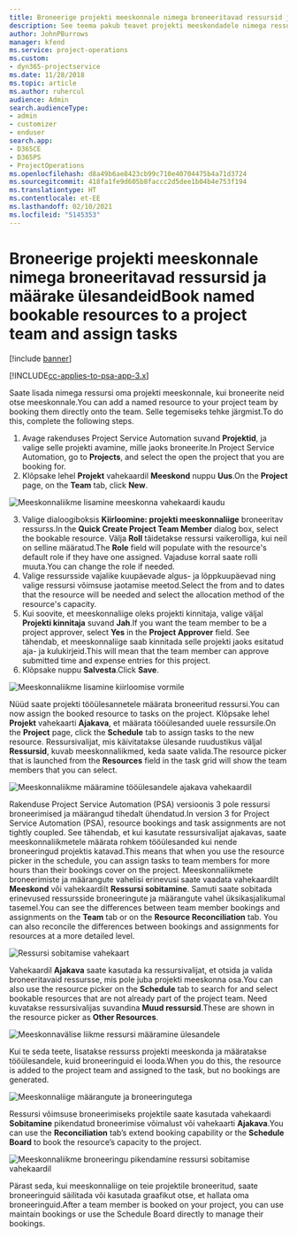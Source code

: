 ```yaml
---
title: Broneerige projekti meeskonnale nimega broneeritavad ressursid ja määrake ülesandeid
description: See teema pakub teavet projekti meeskondadele nimega ressursside broneerimise ja nende ülesannetele määramise kohta.
author: JohnPBurrows
manager: kfend
ms.service: project-operations
ms.custom:
- dyn365-projectservice
ms.date: 11/28/2018
ms.topic: article
ms.author: ruhercul
audience: Admin
search.audienceType:
- admin
- customizer
- enduser
search.app:
- D365CE
- D365PS
- ProjectOperations
ms.openlocfilehash: d8a49b6ae8423cb99c710e40704475b4a71d3724
ms.sourcegitcommit: 418fa1fe9d605b8faccc2d5dee1b04b4e753f194
ms.translationtype: HT
ms.contentlocale: et-EE
ms.lasthandoff: 02/10/2021
ms.locfileid: "5145353"
---
```

# <a name="book-named-bookable-resources-to-a-project-team-and-assign-tasks"></a><span data-ttu-id="a36c0-103">Broneerige projekti meeskonnale nimega broneeritavad ressursid ja määrake ülesandeid</span><span class="sxs-lookup"><span data-stu-id="a36c0-103">Book named bookable resources to a project team and assign tasks</span></span> 

[!include [banner](../includes/psa-now-project-operations.md)]

[!INCLUDE[cc-applies-to-psa-app-3.x](../includes/cc-applies-to-psa-app-3x.md)]

<span data-ttu-id="a36c0-104">Saate lisada nimega ressursi oma projekti meeskonnale, kui broneerite neid otse meeskonnale.</span><span class="sxs-lookup"><span data-stu-id="a36c0-104">You can  add a named resource to your project team by booking them directly onto the team.</span></span> <span data-ttu-id="a36c0-105">Selle tegemiseks tehke järgmist.</span><span class="sxs-lookup"><span data-stu-id="a36c0-105">To do this, complete the following steps.</span></span>

1. <span data-ttu-id="a36c0-106">Avage rakenduses Project Service Automation suvand **Projektid**, ja valige selle projekti avamine, mille jaoks broneerite.</span><span class="sxs-lookup"><span data-stu-id="a36c0-106">In  Project Service Automation, go to **Projects**, and select the open the project that you are booking for.</span></span>
2. <span data-ttu-id="a36c0-107">Klõpsake lehel **Projekt** vahekaardil **Meeskond** nuppu **Uus**.</span><span class="sxs-lookup"><span data-stu-id="a36c0-107">On the **Project** page, on the **Team** tab, click **New**.</span></span> 

![Meeskonnaliikme lisamine meeskonna vahekaardi kaudu](media/RM-how-to-1.png)

3. <span data-ttu-id="a36c0-109">Valige dialoogiboksis **Kiirloomine: projekti meeskonnaliige** broneeritav ressurss.</span><span class="sxs-lookup"><span data-stu-id="a36c0-109">In the **Quick Create Project Team Member** dialog box, select the bookable resource.</span></span> <span data-ttu-id="a36c0-110">Välja **Roll** täidetakse ressursi vaikerolliga, kui neil on selline määratud.</span><span class="sxs-lookup"><span data-stu-id="a36c0-110">The **Role** field will populate with the resource's default role if they have one assigned.</span></span> <span data-ttu-id="a36c0-111">Vajaduse korral saate rolli muuta.</span><span class="sxs-lookup"><span data-stu-id="a36c0-111">You can change the role if needed.</span></span> 
4. <span data-ttu-id="a36c0-112">Valige ressursside vajalike kuupäevade algus- ja lõppkuupäevad ning valige ressursi võimsuse jaotamise meetod.</span><span class="sxs-lookup"><span data-stu-id="a36c0-112">Select the from and to dates that the resource will be needed and select the allocation method of the resource's capacity.</span></span> 
5. <span data-ttu-id="a36c0-113">Kui soovite, et meeskonnaliige oleks projekti kinnitaja, valige väljal **Projekti kinnitaja** suvand **Jah**.</span><span class="sxs-lookup"><span data-stu-id="a36c0-113">If you want the team member to be a project approver, select **Yes** in the **Project Approver** field.</span></span> <span data-ttu-id="a36c0-114">See tähendab, et meeskonnaliige saab kinnitada selle projekti jaoks esitatud aja- ja kulukirjeid.</span><span class="sxs-lookup"><span data-stu-id="a36c0-114">This will mean that the team member can approve submitted time and expense entries for this project.</span></span> 
6. <span data-ttu-id="a36c0-115">Klõpsake nuppu **Salvesta**.</span><span class="sxs-lookup"><span data-stu-id="a36c0-115">Click **Save**.</span></span>

![Meeskonnaliikme lisamine kiirloomise vormile](media/RM-how-to-2.png)


<span data-ttu-id="a36c0-117">Nüüd saate projekti tööülesannetele määrata broneeritud ressursi.</span><span class="sxs-lookup"><span data-stu-id="a36c0-117">You can now assign the booked resource to tasks on the project.</span></span> <span data-ttu-id="a36c0-118">Klõpsake lehel **Projekt** vahekaarti **Ajakava**, et määrata tööülesanded uuele ressursile.</span><span class="sxs-lookup"><span data-stu-id="a36c0-118">On the **Project** page, click the **Schedule** tab to assign tasks to the new resource.</span></span> <span data-ttu-id="a36c0-119">Ressursivalijat, mis käivitatakse ülesande ruudustikus väljal **Ressursid**, kuvab meeskonnaliikmed, keda saate valida.</span><span class="sxs-lookup"><span data-stu-id="a36c0-119">The resource picker that is launched from the **Resources** field in the task grid will show the team members that you can select.</span></span>

![Meeskonnaliikme määramine tööülesandele ajakava vahekaardil](media/RM-how-to-3.png)

<span data-ttu-id="a36c0-121">Rakenduse Project Service Automation (PSA) versioonis 3 pole ressursi broneerimised ja määrangud tihedalt ühendatud.</span><span class="sxs-lookup"><span data-stu-id="a36c0-121">In version 3 for Project Service Automation (PSA), resource bookings and task assignments are not tightly coupled.</span></span> <span data-ttu-id="a36c0-122">See tähendab, et kui kasutate ressursivalijat ajakavas, saate meeskonnaliikmetele määrata rohkem tööülesanded kui nende broneeringud projektis katavad.</span><span class="sxs-lookup"><span data-stu-id="a36c0-122">This means that when you use the resource picker in the schedule, you can assign tasks to team members for more hours than their bookings cover on the project.</span></span>
<span data-ttu-id="a36c0-123">Meeskonnaliikmete broneerimiste ja määrangute vahelisi erinevusi saate vaadata vahekaardilt **Meeskond** või vahekaardilt **Ressursi sobitamine**. Samuti saate sobitada erinevused ressursside broneeringute ja määrangute vahel üksikasjalikumal tasemel.</span><span class="sxs-lookup"><span data-stu-id="a36c0-123">You can see the differences between team member bookings and assignments on the **Team** tab or on the **Resource Reconciliation** tab. You can also reconcile the differences between bookings and assignments for resources at a more detailed level.</span></span>

![Ressursi sobitamise vahekaart](media/RM-how-to-4.png)

<span data-ttu-id="a36c0-125">Vahekaardil **Ajakava** saate kasutada ka ressursivalijat, et otsida ja valida broneeritavaid ressursse, mis pole juba projekti meeskonna osa.</span><span class="sxs-lookup"><span data-stu-id="a36c0-125">You can also use the resource picker on the **Schedule** tab to search for and select bookable resources that are not already part of the project team.</span></span> <span data-ttu-id="a36c0-126">Need kuvatakse ressursivalijas suvandina **Muud ressursid**.</span><span class="sxs-lookup"><span data-stu-id="a36c0-126">These are shown in the resource picker as **Other Resources**.</span></span>

![Meeskonnavälise liikme ressursi määramine ülesandele](media/RM-how-to-5.png)

<span data-ttu-id="a36c0-128">Kui te seda teete, lisatakse ressurss projekti meeskonda ja määratakse tööülesandele, kuid broneeringuid ei looda.</span><span class="sxs-lookup"><span data-stu-id="a36c0-128">When you do this, the resource is added to the project team and assigned to the task, but no bookings are generated.</span></span>

![Meeskonnaliige määrangute ja broneeringutega](media/RM-how-to-6.png)

<span data-ttu-id="a36c0-130">Ressursi võimsuse broneerimiseks projektile saate kasutada vahekaardi **Sobitamine** pikendatud broneerimise võimalust või vahekaarti **Ajakava**.</span><span class="sxs-lookup"><span data-stu-id="a36c0-130">You can use the **Reconciliation** tab’s extend booking capability or the **Schedule Board** to book the resource’s capacity to the project.</span></span>

![Meeskonnaliikme broneeringu pikendamine ressursi sobitamise vahekaardil](media/RM-how-to-7.png)

<span data-ttu-id="a36c0-132">Pärast seda, kui meeskonnaliige on teie projektile broneeritud, saate broneeringuid säilitada või kasutada graafikut otse, et hallata oma broneeringuid.</span><span class="sxs-lookup"><span data-stu-id="a36c0-132">After a team member is booked on your project, you can use maintain bookings or use the Schedule Board directly to manage their bookings.</span></span>

